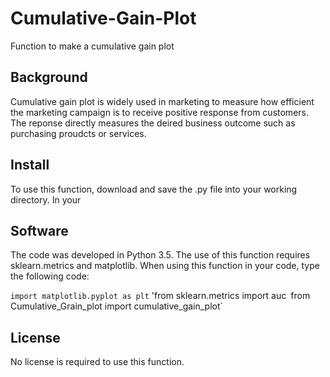 # Cumulative-Gain-Plot
Function to make a cumulative gain plot

## Background

Cumulative gain plot is widely used in marketing to measure how efficient the marketing campaign is to receive positive response from customers. The reponse directly measures the deired business outcome such as purchasing proudcts or services.

## Install

To use this function, download and save the .py file into your working directory. In your 

## Software

The code was developed in Python 3.5. The use of this function requires sklearn.metrics and matplotlib. 
When using this function in your code, type the following code:

`import matplotlib.pyplot as plt`
'from sklearn.metrics import auc`
`from Cumulative_Grain_plot import cumulative_gain_plot`

## License

No license is required to use this function.
